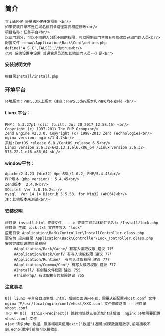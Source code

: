 ﻿## 简介
	ThinkPHP 轻量级PHP开发框架 <br/>
	如果安装目录不是在域名根目录路径需要相应修改<br/>
	项目名称：任务平台<br/>
	以部门划分，可以不同的人分配不同的权限，可以限制部门主管只可修改自己部门的人员<br/>
	配置文件 renwu\Application\Back\Conf\define.php   define('A_S_C',FALSE);//为true<br/>
	也可 系统设置中设置 普通管理员添加其他部门人员--》是<br/>
#### 安装说明文件
	根目录Install/install.php
### 环境平台
	环境版本：PHP5.3以上版本（注意：PHP5.3dev版本和PHP6均不支持）<br/>
#### Liunx 平台：<br/>
	PHP： 5.3.27p1 (cli) (built: Jul 20 2017 12:58:56) <br/>
	Copyright (c) 1997-2013 The PHP Group<br/>
	Zend Engine v2.3.0, Copyright (c) 1998-2013 Zend Technologies<br/>
	nginx version: nginx/1.4.7<br/>
	系统:CentOS release 6.8 /CentOS release 6.5<br/>
	Linux version 2.6.32-642.13.1.el6.x86_64 /Linux version 2.6.32-573.22.1.el6.x86_64 <br/>
#### window平台：<br/>
	Apache/2.4.23 (Win32) OpenSSL/1.0.2j PHP/5.4.45<br/>
	PHP版本（php_version）：	5.4.45<br/>
	Zend版本	2.4.0<br/>
	SQLite3　Ver 3.8.10.2<br/>
	mysql  Ver 14.14 Distrib 5.5.53, for Win32 (AMD64)<br/>
	注：其他版本未测试<br/>
#### 安装说明
	根目录 install.html 安装文件-----> 安装完成后移动并更名为 /Install/lock.php
	根目录 生成 lock.txt 文件并写入 "lock"
	应用目录 Application\Back\Controller\InstallController.class.php 
	更名为 应用目录 Application\Back\Controller\Lock_Controller.class.php
    安装完成后设置目录权限
		#Application/Back/Cache/ 有写入读取权限 建议 755
		#Application/Back/Conf/ 有写入读取权限 建议 777
		#Application/Runtime/  有写入读取权限 建议 777
		#Application/Common/Conf/ 有写入读取权限 建议 777
		#Install/ 有创建文件权限 建议 755
		#ThinkPhp/ 有读取执行的权限建议 755

#### 注意事项
	U() liunx 平台会自动生成 .html 后缀页面访问不到，需要从新配置vhost.conf 文件
	nginx 下/usr/local/nginx/conf/vhost/XXX.conf 文件修改路由 -- 根目录 vhost.conf
	TP3 中 U()  $this->redirect() 跳转地址默认会添加html后缀  nginx 环境需要配置 vhost.conf 文件
    ajax 请求php 数据，服务端如果使用exit("数据")返回;如果数据是数字,前端接收不到,echo(数字)前端可以接收到
